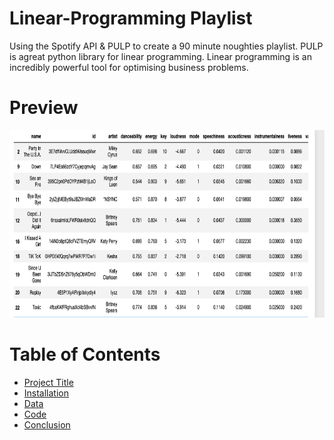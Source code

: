 # Linear-Programming Playlist
Using the Spotify API &amp; PULP to create a 90 minute noughties playlist. PULP is agreat python library for linear programming. Linear programming is an incredibly powerful tool for optimising business problems.

# Preview

<img src="https://github.com/ChristopherBacon/Linear-Programming/blob/main/Spotify%20Linear%20Playlist.png" width="600" height="300">

# Table of Contents

- [Project Title](#Linear-Programming-Playlist)
- [Installation](#Installation)
- [Data](#Data)
- [Code](#Code)
- [Conclusion](#Conclusion)
